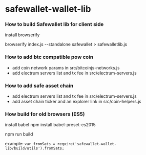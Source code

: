 # safewallet-wallet-lib

### How to build Safewallet lib for client side

install browserify

browserify index.js --standalone safewallet > safewalletlib.js

### How to add btc compatible pow coin
- add coin network params in src/bitcoinjs-networks.js
- add electrum servers list and tx fee in src/electrum-servers.js

### How to add safe asset chain
- add electrum servers list and tx fee in src/electrum-servers.js
- add asset chain ticker and an explorer link in src/coin-helpers.js

### How build for old browsers (ES5)
install babel
npm install babel-preset-es2015

npm run build

example:
`var fromSats = require('safewallet-wallet-lib/build/utils').fromSats;`